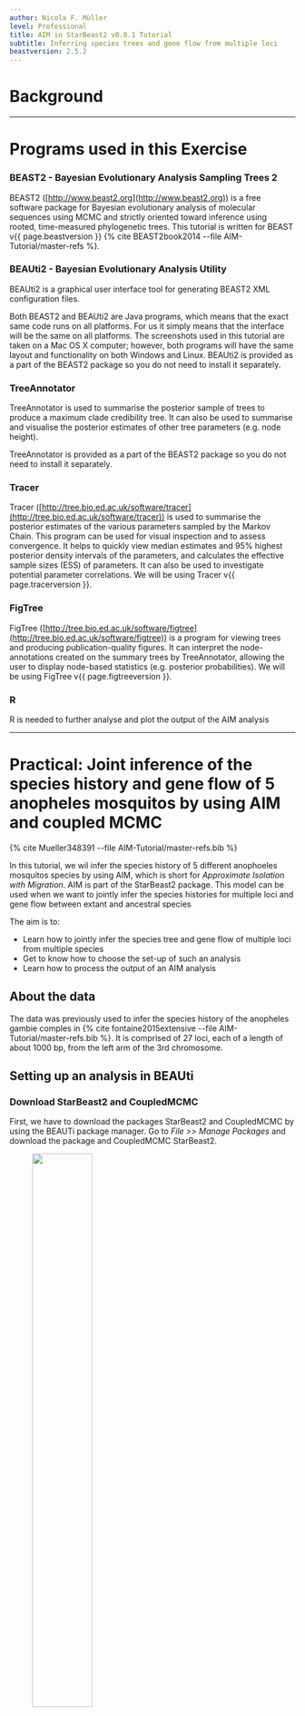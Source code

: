 ```yaml
---
author: Nicola F. Müller
level: Professional
title: AIM in StarBeast2 v0.0.1 Tutorial
subtitle: Inferring species trees and gene flow from multiple loci
beastversion: 2.5.2
---
```



# Background



----

# Programs used in this Exercise 

### BEAST2 - Bayesian Evolutionary Analysis Sampling Trees 2

BEAST2 ([http://www.beast2.org](http://www.beast2.org)) is a free software package for Bayesian evolutionary analysis of molecular sequences using MCMC and strictly oriented toward inference using rooted, time-measured phylogenetic trees. This tutorial is written for BEAST v{{ page.beastversion }} {% cite BEAST2book2014 --file AIM-Tutorial/master-refs %}. 


### BEAUti2 - Bayesian Evolutionary Analysis Utility

BEAUti2 is a graphical user interface tool for generating BEAST2 XML configuration files.

Both BEAST2 and BEAUti2 are Java programs, which means that the exact same code runs on all platforms. For us it simply means that the interface will be the same on all platforms. The screenshots used in this tutorial are taken on a Mac OS X computer; however, both programs will have the same layout and functionality on both Windows and Linux. BEAUti2 is provided as a part of the BEAST2 package so you do not need to install it separately.

### TreeAnnotator

TreeAnnotator is used to summarise the posterior sample of trees to produce a maximum clade credibility tree. It can also be used to summarise and visualise the posterior estimates of other tree parameters (e.g. node height).

TreeAnnotator is provided as a part of the BEAST2 package so you do not need to install it separately.


### Tracer

Tracer ([http://tree.bio.ed.ac.uk/software/tracer](http://tree.bio.ed.ac.uk/software/tracer)) is used to summarise the posterior estimates of the various parameters sampled by the Markov Chain. This program can be used for visual inspection and to assess convergence. It helps to quickly view median estimates and 95% highest posterior density intervals of the parameters, and calculates the effective sample sizes (ESS) of parameters. It can also be used to investigate potential parameter correlations. We will be using Tracer v{{ page.tracerversion }}.


### FigTree

FigTree ([http://tree.bio.ed.ac.uk/software/figtree](http://tree.bio.ed.ac.uk/software/figtree)) is a program for viewing trees and producing publication-quality figures. It can interpret the node-annotations created on the summary trees by TreeAnnotator, allowing the user to display node-based statistics (e.g. posterior probabilities). We will be using FigTree v{{ page.figtreeversion }}.

### R

R is needed to further analyse and plot the output of the AIM analysis

----

# Practical: Joint inference of the species history and gene flow of 5 anopheles mosquitos by using AIM and coupled MCMC

{% cite Mueller348391 --file AIM-Tutorial/master-refs.bib %}

In this tutorial, we wil infer the species history of 5 different anophoeles mosquitos species by using AIM, which is short for *Approximate Isolation with Migration*. AIM is part of the StarBeast2 package. This model can be used when we want to jointly infer the species histories for multiple loci and gene flow between extant and ancestral species 

The aim is to:

-  Learn how to jointly infer the species tree and gene flow of multiple loci from multiple species
-  Get to know how to choose the set-up of such an analysis
-  Learn how to process the output of an AIM analysis

## About the data

The data was previously used to infer the species history of the anopheles gambie comples in {% cite fontaine2015extensive --file AIM-Tutorial/master-refs.bib %}. It is comprised of 27 loci, each of a length of about 1000 bp, from the left arm of the 3rd chromosome. 



## Setting up an analysis in BEAUti

### Download StarBeast2 and CoupledMCMC
First, we have to download the packages StarBeast2 and CoupledMCMC by using the BEAUTi package manager. Go to _File >> Manage Packages_ and download the package and CoupledMCMC StarBeast2. 

<figure>
	<a id="fig:example1"></a>
	<img style="width:50%;" src="figures/StarBeastDownload.png" alt="">
	<figcaption>Figure 1: Download the StarBeast2 and CoupledMCMC packages.</figcaption>
</figure>



### Loading the template

Next, we have to load the BEAUTi template from _File_, select _Template >> AIM_.


### Loading the different loci

The sequences for the different loci can be found in the _data_ folder name can be either drag and dropped into BEAUti. To speed up the setup later, we can press _Link Site Models_ and _Link Clock Models_


### Get species corresponding to the different individuals (Taxon sets)

To assign the different individuals to different species, press the _Guess_ button. Next, use everything before first and press the _OK_ button.

<figure>
	<a id="fig:example1"></a>
	<img style="width:70%;" src="figures/TaxonSet.png" alt="">
	<figcaption>Figure 3: Guess the species of each sampled individual.</figcaption>
</figure>

### Specify the Site Model (Site Model)

Since we Linked all the Site Models of the different loci together when loading the sequence data, we only have to set up the site models once. We will be using an HKY + $\Gamma_4$ model that allows for different relative rates of transversions and transitions, as well as for rate hetereogeneity across different sites. Additionally, we should make sure that the _estimate_ button for the Substitution rates is klicked to allow for rate variation across different loci.  To reduce the number of parameters we have to estimate, we can set Frequencies to Empirical. After, we can go back to the _Partitions_ field and press _Unlink Site Models_. Now each loci will have the same site model, but each with different parameters.

<figure>
	<a id="fig:example1"></a>
	<img style="width:70%;" src="figures/SiteModel.png" alt="">
	<figcaption>Figure 4: Set the site model.</figcaption>
</figure>


### Set the clock model (Clock Model)

Since we have all sequences sampled in the present and no calibration, we have to information to estimate the clock rate. This however means that the branch lengths of our trees are in the dimension of average number substitutions and in units of time (e.g. in years). 


### Specify the priors (Priors)

The most important priors to specify here are the priors on the number of active routes of gene flow, the rates of gene flow and the effective population sizes. An active route of gene flow denotes a route of gene flow between two species that is non zero.  The prior on the number of active routes of gene flow is by defaults a Poisson Prior with lambda=0.693. This puts about 50% of the probability mass on 0 active routes of gene flow. This means that in absence of information about gene flow, a prior probability on having gene flow is fairly low.

To speed up the setup of the `*xml`, we only change the prior on the migration rates. From a hypothetical previous analysis, we know that our tree has a height of about 0.02 substitutions. If we set the mean of the log Normal distribution to 5, this assumes that we expect about 1 in every 10 lineages to have one migration event over the course of the whole species tree. This is not exactly true, but is a good approximation for the order of magnitude of how many migration events we expect under this prior. 

<figure>
	<a id="fig:example1"></a>
	<img style="width:70%;" src="figures/MigRatesPrior.png" alt="">
	<figcaption>Figure 6: Setting up the prior on the migration rates.</figcaption>
</figure>


### Specify the MCMC chain length (MCMC)

Here we can set the length of the MCMC chain and after how many iterations the parameter and trees a logged. For this dataset, 2 million iterations should be sufficient. In order to have enough samples but not create too large files, we can set the logEvery to 2500, so we have 801 samples overall. Next, we have to save the `*.xml` file under _File >> Save as_.

<figure>
	<a id="fig:example1"></a>
	<img style="width:70%;" src="figures/MCMC.png" alt="">
	<figcaption>Figure 7: save the *.xml.</figcaption>
</figure>

### Set up the xml to run two chains

In order to setup the analysis to run with coupled MCMC, we have to open the  `*.xml` and change one line in the xml.
To do so, go to the line with:
```
<run id="mcmc" spec="MCMC" chainLength="10000000" storeEvery="5000">
```
To have a run with coupled MCMC, we have to replace that one line with:
```
<run id="mcmc" spec="beast.coupledMCMC.CoupledMCMC" logHeatedChains="true" chainLength="10000000" storeEvery="5000" deltaTemperature="0.1" chains="2" resampleEvery="10000">
```
* `logHeatedChains="true"` also logs the log files of the heated chains if true.
* `chainLength="100000000"` defines for how many iterations the chains is run
* `deltaTemperature="0.025"` defines the temperature difference between the chain *n* and chain *n-1*.
* `chains="2"` defines the number of parallel chains that are run. The first chain is the one that explores the posterior just like a normal MCMC chain. All other chains are what's called *heated*. This means that MCMC moves of those chains have a higher probability of being accepted. While these heated chains don't explore the posterior properly, they can be used to propose new states to the one cold chain.   

The output to the screen of a Coupled MCMC run looks slightly different then the one of a standard MCMC run.
The column called *sample* describes at which iteration of the coupled MCMC we are. The column *swapsColdChain* denotes how many times the one cold chain (the chain that runs just like a regular MCMC chain) has been swapped with another chain. The *swapProbability* denotes how likely it is that a swapping between two chains is accepted. This vaues should be somewhere between *0.2* and *0.6*. A low values indicates that the heated chains are running too hot and are not efficiently exploring the posterior. A too high values indicates that the heated chains are not running hot enough and are thus exploring parameter space that are too similar to the one of the cold chain.

```
sample    swapsColdCain    swapProbability
10000    0    0.0 --
20000    1    0.5 3m15s/Msamples
30000    1    0.3333333333333333 2m56s/Msamples
40000    1    0.25 2m34s/Msamples
50000    1    0.2 2m29s/Msamples
60000    1    0.16666666666666666 2m24s/Msamples
70000    1    0.14285714285714285 2m22s/Msamples
80000    1    0.125 2m20s/Msamples
90000    1    0.1111111111111111 2m15s/Msamples
100000    1    0.1 2m12s/Msamples
110000    1    0.09090909090909091 2m9s/Msamples
120000    1    0.08333333333333333 2m8s/Msamples
```
 



### Run the Analysis using BEAST2

Run the `*.xml` using BEAST2 or use finished runs from the *precooked-runs* folder. The analysis should take about 10 to 20 minutes. 

### Analyse the log file using Tracer

First, we can open the `aim.log` file in tracer to check if the MCMC has converged. The ESS value should be above 200 for almost all values and especially for the posterior estimates. The burnin taken by Tracer is 10%, but for this analysis 1% is enough. 

<figure>
	<a id="fig:example1"></a>
	<img style="width:70%;" src="figures/LogPosterior.png" alt="">
	<figcaption>Figure 8: Check if the posterior converged.</figcaption>
</figure>

### Analyse the species tree distribution in DensiTree

First, we can have a look at the distribution of species trees in DensiTree. To do so, open the files `species.trees` in DensiTree.

<figure>
<a id="fig:example1"></a>
<img style="width:70%;" src="figures/DensiTree_aim.png" alt="">
<figcaption>Figure 8: Distribution of species trees inferred under AIM.</figcaption>
</figure>

We can now compare the distribution of species trees inferred under AIM to the case when we don't have any gene flow. This file can be found in the pre-cooked runs folder and is called `species_nogeneflow.trees`

<figure>
<a id="fig:example1"></a>
<img style="width:70%;" src="figures/DensiTree_nogeneflow.png" alt="">
<figcaption>Figure 8: Distribution of species trees when not accounting for gene flow.</figcaption>
</figure>

We can see that the inferred distribution of species trees differ between the two methods. The difference lies mainly in where *An. quadriannulatus* attaches. If we have a look at the inferred gene tree for chr3L-10352:

<figure>
<a id="fig:example1"></a>
<img style="width:70%;" src="figures/chr3L-10352.png" alt="">
<figcaption>Figure 8: Inferred gene tree of chr3L-10352.</figcaption>
</figure>

In AIM the attachement of *An. quadriannulatus* is explained by gene flow. When not accounting for gene flow, this causes the topology of the species tree to be different. We will next analyse between which species there was gene flow by using an *R* script.

### Investigate the species tree and gene flow between species

The analysis script for the analysis of the species tree can be found in the *scripts* folder. The R script *analyseAIMrun.R* can be used to analyse AIM runs and to plot species trees and the gene flow between species. First, we'll need to install a few R packages for the script to run. To do so, open R and then type in the follwing few lines:

```
install.packages("devtools", type = "source")
devtools::install_github("thibautjombart/OutbreakTools")
install.packages("ggplot2", type = "source")
install.packages("phytools", type = "source")
install.packages("ape", type = "source")
install.packages("ggtree", type = "source")
```
devtools is needed to install OutbreakTools. 
OutbreakTools is needed to read in node annotated trees.
ggplot2 and ggtree are needed to plot trees and phytools and ape are needed to analyse node heights etc.

Next, we can try to run the script.
Running *analyseAIMrun.R* will take the tree file specified in the line:
`trees <- "./../precooked_runs/species.trees`
as intput.

It will then read in the node annotated trees and take a burnin as specified in the line ```burn_in = 0.1```. It will then count how many different unique ranked tree topologies there are. This means that the script distinguished between trees that have the same topology but where the ordering of internal nodes is different. This has to be done in AIM since each ranked topologies as different set of co-existing species. This means that the meaning of parameters is different for each of these different topologies. 

The script will produce one figure and one log file for each of the uniquely ranked species tree topologies. The figure shows the species tree as well as between which species gene flow is supported with a Bayes Factor with more than 20. 



----

# Useful Links

- AIM source code: [https://github.com/genomescale/starbeast2](https://github.com/genomescale/starbeast2)
- [Bayesian Evolutionary Analysis with BEAST 2](http://www.beast2.org/book.html) {% cite BEAST2book2014 --file AIM-Tutorial/master-refs.bib %}
- BEAST 2 website and documentation: [http://www.beast2.org/](http://www.beast2.org/)
- Join the BEAST user discussion: [http://groups.google.com/group/beast-users](http://groups.google.com/group/beast-users) 

----

# Relevant References

{% bibliography --cited --file AIM-Tutorial/master-refs %}

